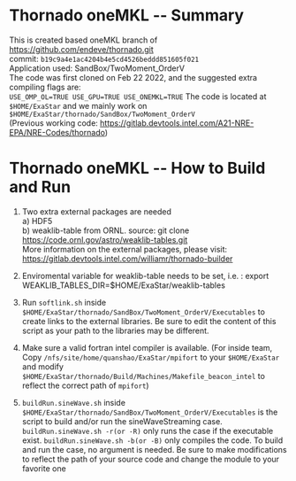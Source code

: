 # Thornado oneMKL -- Summary
This is created based oneMKL branch of https://github.com/endeve/thornado.git   
commit: `b19c9a4e1ac4204b4e5cd4526beddd851605f021`  
Application used: SandBox/TwoMoment_OrderV   
The code was first cloned on Feb 22 2022, and the suggested extra compiling flags are:  
  `USE_OMP_OL=TRUE USE_GPU=TRUE USE_ONEMKL=TRUE`
The code is located at `$HOME/ExaStar`  and we mainly work on `$HOME/ExaStar/thornado/SandBox/TwoMoment_OrderV`  
   (Previous working code: https://gitlab.devtools.intel.com/A21-NRE-EPA/NRE-Codes/thornado)  
   

# Thornado oneMKL -- How to Build and Run
1. Two extra external packages are needed   
   a)  HDF5   
   b)  weaklib-table from ORNL. source: git clone https://code.ornl.gov/astro/weaklib-tables.git   
More information on the external packages, please visit: https://gitlab.devtools.intel.com/williamr/thornado-builder  
2. Enviromental variable for weaklib-table needs to be set, i.e. : export WEAKLIB_TABLES_DIR=$HOME/ExaStar/weaklib-tables
3. Run `softlink.sh` inside `$HOME/ExaStar/thornado/SandBox/TwoMoment_OrderV/Executables` to create links to the external libraries. Be sure to edit the content of this script as your path to the libraries may be different.
4. Make sure a valid fortran intel compiler is available. (For inside team, Copy `/nfs/site/home/quanshao/ExaStar/mpifort` to your `$HOME/ExaStar` and modify `$HOME/ExaStar/thornado/Build/Machines/Makefile_beacon_intel` to reflect the correct path of `mpifort`)
   
5. `buildRun.sineWave.sh` inside `$HOME/ExaStar/thornado/SandBox/TwoMoment_OrderV/Executables` is the script to build and/or run the sineWaveStreaming case. `buildRun.sineWave.sh -r(or -R)` only runs the case if the executable exist. `buildRun.sineWave.sh -b(or -B)` only compiles the code. To build and run the case, no argument is needed. Be sure to make modifications to reflect the path of your source code and change the module to your favorite one
